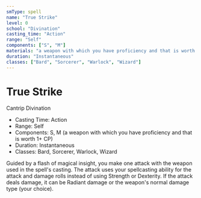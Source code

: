```yaml
---
smType: spell
name: "True Strike"
level: 0
school: "Divination"
casting_time: "Action"
range: "Self"
components: ["S", "M"]
materials: "a weapon with which you have proficiency and that is worth 1+ CP"
duration: "Instantaneous"
classes: ["Bard", "Sorcerer", "Warlock", "Wizard"]
---
```


# True Strike
Cantrip Divination

- Casting Time: Action
- Range: Self
- Components: S, M (a weapon with which you have proficiency and that is worth 1+ CP)
- Duration: Instantaneous
- Classes: Bard, Sorcerer, Warlock, Wizard

Guided by a flash of magical insight, you make one attack with the weapon used in the spell's casting. The attack uses your spellcasting ability for the attack and damage rolls instead of using Strength or Dexterity. If the attack deals damage, it can be Radiant damage or the weapon's normal damage type (your choice).
